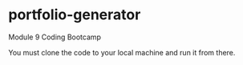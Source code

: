 # portfolio-generator
Module 9 Coding Bootcamp

You must clone the code to your local machine and run it from there.
